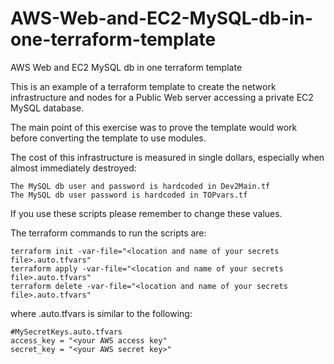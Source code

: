 # AWS-Web-and-EC2-MySQL-db-in-one-terraform-template
AWS Web and EC2 MySQL db in one terraform template

This is an example of a terraform template to create the network infrastructure and nodes for a 
Public Web server accessing a private EC2 MySQL database.

The main point of this exercise was to prove the template would work before converting the template to use modules.

The cost of this infrastructure is measured in single dollars, especially when almost immediately destroyed:

	The MySQL db user and password is hardcoded in Dev2Main.tf
	The MySQL db user password is hardcoded in TOPvars.tf 

If you use these scripts please remember to change these values.

The terraform commands to run the scripts are:

	terraform init -var-file="<location and name of your secrets file>.auto.tfvars"
	terraform apply -var-file="<location and name of your secrets file>.auto.tfvars"
	terraform delete -var-file="<location and name of your secrets file>.auto.tfvars"

where <location and name of your secrets file>.auto.tfvars is similar to the following:
	
	#MySecretKeys.auto.tfvars
	access_key = "<your AWS access key"
	secret_key = "<your AWS secret key>"
